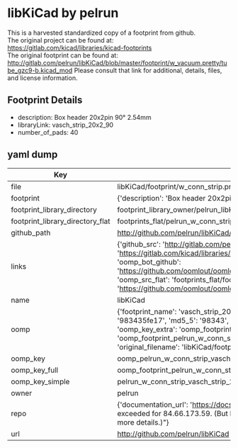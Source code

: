 # libKiCad by pelrun  
This is a harvested standardized copy of a footprint from github.  
The original project can be found at:  
https://gitlab.com/kicad/libraries/kicad-footprints  
The original footprint can be found at:
http://gitlab.com/pelrun/libKiCad/blob/master/footprint/w_vacuum.pretty/tube_gzc9-b.kicad_mod
Please consult that link for additional, details, files, and license information.  
## Footprint Details
* description: Box header 20x2pin 90° 2.54mm  
* libraryLink: vasch_strip_20x2_90  
* number_of_pads: 40  
## yaml dump  
| Key | Value |  
| --- | --- |  
| file | libKiCad/footprint/w_conn_strip.pretty/vasch_strip_20x2_90.kicad_mod |  
| footprint | {'description': 'Box header 20x2pin 90° 2.54mm', 'libraryLink': 'vasch_strip_20x2_90', 'number_of_pads': 40} |  
| footprint_library_directory | footprint_library_owner/pelrun_libKiCad |  
| footprint_library_directory_flat | footprints_flat/pelrun_w_conn_strip_vasch_strip_20x2_90/working |  
| github_path | http://github.com/pelrun/libKiCad/blob/master/footprint/w_conn_strip.pretty/vasch_strip_20x2_90.kicad_mod |  
| links | {'github_src': 'http://gitlab.com/pelrun/libKiCad/blob/master/footprint/w_vacuum.pretty/tube_gzc9-b.kicad_mod', 'github_src_repo': 'https://gitlab.com/kicad/libraries/kicad-footprints', 'oomp_bot': 'footprints/pelrun_w_conn_strip_vasch_strip_20x2_90/working', 'oomp_bot_github': 'https://github.com/oomlout/oomlout_oomp_footprint_bot/tree/main/footprints/pelrun_w_conn_strip_vasch_strip_20x2_90/working', 'oomp_src_flat': 'footprints_flat/footprints_flat/pelrun_w_conn_strip_vasch_strip_20x2_90/working', 'oomp_src_flat_github': 'https://github.com/oomlout/oomlout_oomp_footprint_src/tree/main/footprints_flat/pelrun_w_conn_strip_vasch_strip_20x2_90/working'} |  
| name | libKiCad |  
| oomp | {'footprint_name': 'vasch_strip_20x2_90', 'library_name': 'w_conn_strip', 'md5': '983435fe1749fe0d2e49fb767d29eb5e', 'md5_10': '983435fe17', 'md5_5': '98343', 'md5_6': '983435', 'oomp_key': 'oomp_pelrun_w_conn_strip_vasch_strip_20x2_90', 'oomp_key_extra': 'oomp_footprint_pelrun_w_conn_strip_vasch_strip_20x2_90', 'oomp_key_full': 'oomp_footprint_pelrun_w_conn_strip_vasch_strip_20x2_90_983435', 'oomp_key_simple': 'pelrun_w_conn_strip_vasch_strip_20x2_90', 'original_filename': 'libKiCad/footprint/w_conn_strip.pretty/vasch_strip_20x2_90.kicad_mod', 'owner_name': 'pelrun'} |  
| oomp_key | oomp_pelrun_w_conn_strip_vasch_strip_20x2_90 |  
| oomp_key_full | oomp_footprint_pelrun_w_conn_strip_vasch_strip_20x2_90 |  
| oomp_key_simple | pelrun_w_conn_strip_vasch_strip_20x2_90 |  
| owner | pelrun |  
| repo | {'documentation_url': 'https://docs.github.com/rest/overview/resources-in-the-rest-api#rate-limiting', 'message': "API rate limit exceeded for 84.66.173.59. (But here's the good news: Authenticated requests get a higher rate limit. Check out the documentation for more details.)"} |  
| url | http://github.com/pelrun/libKiCad |  

